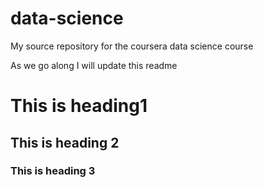 data-science
============

My source repository for the coursera data science course

As we go along I will update this readme

# This is heading1
## This is heading 2
### This is heading 3

